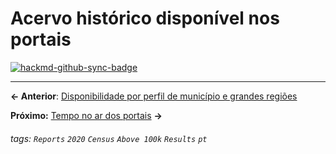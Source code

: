 # Acervo histórico disponível nos portais

[![hackmd-github-sync-badge](https://hackmd.io/h0LDTlPyQti5N9xo-2uqrQ/badge)](https://hackmd.io/h0LDTlPyQti5N9xo-2uqrQ)


---

**← Anterior**: <a href="https://hackmd.io/@querido-diario/report-census-qd-2020-availability-pt" target="_self">Disponibilidade por perfil de município e grandes regiões</a>

**Próximo:** <a href="https://hackmd.io/@querido-diario/report-census-qd-2020-sla-pt" target="_self">Tempo no ar dos portais</a> **→**

###### tags: `Reports` `2020` `Census` `Above 100k` `Results` `pt`